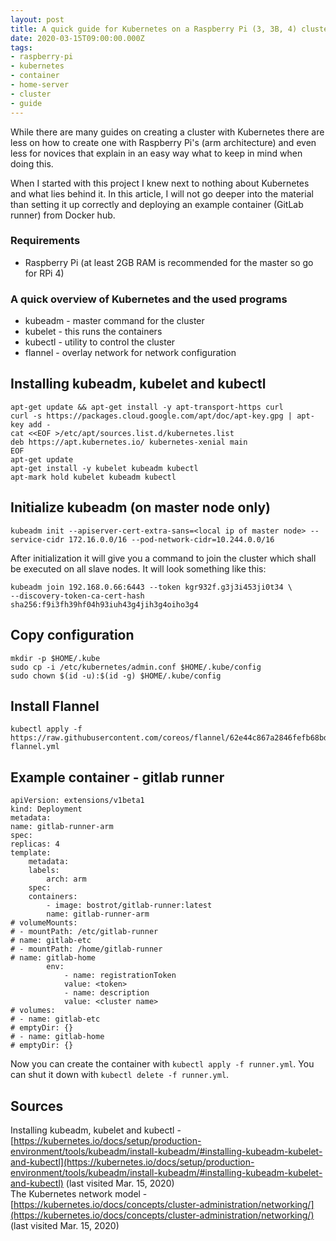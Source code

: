 ```yaml
---
layout: post
title: A quick guide for Kubernetes on a Raspberry Pi (3, 3B, 4) cluster
date: 2020-03-15T09:00:00.000Z
tags:
- raspberry-pi
- kubernetes
- container
- home-server
- cluster
- guide
---
```


While there are many guides on creating a cluster with Kubernetes there are less on how to create one with Raspberry Pi's (arm architecture) and even less for novices that explain in an easy way what to keep in mind when doing this.

When I started with this project I knew next to nothing about Kubernetes and what lies behind it. In this article, I will not go deeper into the material than setting it up correctly and deploying an example container (GitLab runner) from Docker hub.

### Requirements

- Raspberry Pi (at least 2GB RAM is recommended for the master so go for RPi 4)

### A quick overview of Kubernetes and the used programs

- kubeadm - master command for the cluster
- kubelet - this runs the containers
- kubectl - utility to control the cluster
- flannel - overlay network for network configuration

## Installing kubeadm, kubelet and kubectl

    apt-get update && apt-get install -y apt-transport-https curl
    curl -s https://packages.cloud.google.com/apt/doc/apt-key.gpg | apt-key add -
    cat <<EOF >/etc/apt/sources.list.d/kubernetes.list
    deb https://apt.kubernetes.io/ kubernetes-xenial main
    EOF
    apt-get update
    apt-get install -y kubelet kubeadm kubectl
    apt-mark hold kubelet kubeadm kubectl
    

## Initialize kubeadm (on master node only)

    kubeadm init --apiserver-cert-extra-sans=<local ip of master node> --service-cidr 172.16.0.0/16 --pod-network-cidr=10.244.0.0/16
    

After initialization it will give you a command to join the cluster which shall be executed on all slave nodes. It will look something like this:

    kubeadm join 192.168.0.66:6443 --token kgr932f.g3j3i453ji0t34 \
    --discovery-token-ca-cert-hash sha256:f9i3fh39hf04h93iuh43g4jih3g4oiho3g4
    

## Copy configuration

    mkdir -p $HOME/.kube
    sudo cp -i /etc/kubernetes/admin.conf $HOME/.kube/config
    sudo chown $(id -u):$(id -g) $HOME/.kube/config
    

## Install Flannel

    kubectl apply -f https://raw.githubusercontent.com/coreos/flannel/62e44c867a2846fefb68bd5f178daf4da3095ccb/Documentation/kube-flannel.yml

<!--kg-card-begin: markdown-->
## Example container - gitlab runner

    apiVersion: extensions/v1beta1
    kind: Deployment
    metadata:
    name: gitlab-runner-arm
    spec:
    replicas: 4
    template:
        metadata:
        labels:
            arch: arm
        spec:
        containers:
            - image: bostrot/gitlab-runner:latest
            name: gitlab-runner-arm
    # volumeMounts:
    # - mountPath: /etc/gitlab-runner
    # name: gitlab-etc
    # - mountPath: /home/gitlab-runner
    # name: gitlab-home
            env:
                - name: registrationToken
                value: <token>
                - name: description
                value: <cluster name>
    # volumes:
    # - name: gitlab-etc
    # emptyDir: {}
    # - name: gitlab-home
    # emptyDir: {}
    

<!--kg-card-end: markdown--><!--kg-card-begin: markdown-->

Now you can create the container with `kubectl apply -f runner.yml`. You can shut it down with `kubectl delete -f runner.yml`.

## Sources

Installing kubeadm, kubelet and kubectl - [https://kubernetes.io/docs/setup/production-environment/tools/kubeadm/install-kubeadm/#installing-kubeadm-kubelet-and-kubectl](https://kubernetes.io/docs/setup/production-environment/tools/kubeadm/install-kubeadm/#installing-kubeadm-kubelet-and-kubectl) (last visited Mar. 15, 2020)  
The Kubernetes network model - [https://kubernetes.io/docs/concepts/cluster-administration/networking/](https://kubernetes.io/docs/concepts/cluster-administration/networking/) (last visited Mar. 15, 2020)

<!--kg-card-end: markdown-->